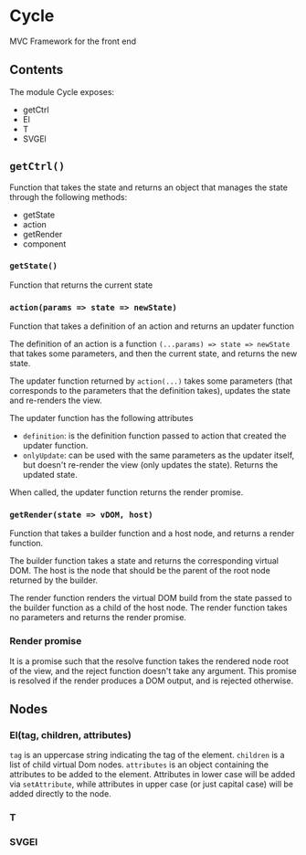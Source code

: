 # Cycle
MVC Framework for the front end

## Contents

The module Cycle exposes:

- getCtrl
- El
- T
- SVGEl

## `getCtrl()`

Function that takes the state and returns an object that manages the state through the following methods:

- getState
- action
- getRender
- component

### `getState()`

Function that returns the current state

### `action(params => state => newState)`

Function that takes a definition of an action and returns an updater function

The definition of an action is a function `(...params) => state => newState` that takes some parameters, and then the current state, and returns the new state.

The updater function returned by `action(...)` takes some parameters (that corresponds to the parameters that the definition takes), updates the state and re-renders the view.

The updater function has the following attributes
- `definition`: is the definition function passed to action that created the updater function.
- `onlyUpdate`: can be used with the same parameters as the updater itself, but doesn't re-render the view (only updates the state). Returns the updated state. 

When called, the updater function returns the render promise.

### `getRender(state => vDOM, host)`

Function that takes a builder function and a host node, and returns a render function.

The builder function takes a state and returns the corresponding virtual DOM. The host is the node that should be the parent of the root node returned by the builder.

The render function renders the virtual DOM build from the state passed to the builder function as a child of the host node. The render function takes no parameters and returns the render promise.

### Render promise

It is a promise such that the resolve function takes the rendered node root of the view, and the reject function doesn't take any argument. This promise is resolved if the render produces a DOM output, and is rejected otherwise.

## Nodes

### El(tag, children, attributes)

`tag` is an uppercase string indicating the tag of the element.
`children` is a list of child virtual Dom nodes.
`attributes` is an object containing the attributes to be added to the element. Attributes in lower case will be added via `setAttribute`, while attributes in upper case (or just capital case) will be added directly to the node.

### T

### SVGEl